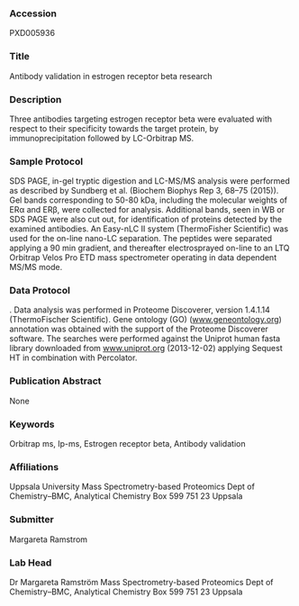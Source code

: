 ### Accession
PXD005936

### Title
Antibody validation in estrogen receptor beta research

### Description
Three antibodies targeting estrogen receptor beta were evaluated with respect to their specificity towards the target protein, by immunoprecipitation followed by LC-Orbitrap MS.

### Sample Protocol
SDS PAGE, in-gel tryptic digestion and LC-MS/MS analysis were performed as described by Sundberg et al. (Biochem Biophys Rep 3, 68–75 (2015)). Gel bands corresponding to 50-80 kDa, including the molecular weights of ERα and ERβ, were collected for analysis. Additional bands, seen in WB or SDS PAGE were also cut out, for identification of proteins detected by the examined antibodies. An Easy-nLC II system (ThermoFisher Scientific) was used for the on-line nano-LC separation. The peptides were separated applying a 90 min gradient, and thereafter electrosprayed on-line to an LTQ Orbitrap Velos Pro ETD mass spectrometer operating in data dependent MS/MS mode.

### Data Protocol
. Data analysis was performed in Proteome Discoverer, version 1.4.1.14 (ThermoFischer Scientific). Gene ontology (GO) (www.geneontology.org) annotation was obtained with the support of the Proteome Discoverer software. The searches were performed against the Uniprot human fasta library downloaded from www.uniprot.org (2013-12-02) applying Sequest HT in combination with Percolator.

### Publication Abstract
None

### Keywords
Orbitrap ms, Ip-ms, Estrogen receptor beta, Antibody validation

### Affiliations
Uppsala University
Mass Spectrometry-based Proteomics Dept of Chemistry–BMC, Analytical Chemistry Box 599 751 23 Uppsala

### Submitter
Margareta Ramstrom

### Lab Head
Dr Margareta Ramström
Mass Spectrometry-based Proteomics Dept of Chemistry–BMC, Analytical Chemistry Box 599 751 23 Uppsala


